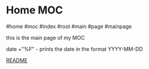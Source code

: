 # Home MOC

#home #moc #index #root #main #page #mainpage

this is the main page of my MOC

date +"%F" - prints the date in the format YYYY-MM-DD

[README](./README.md)
